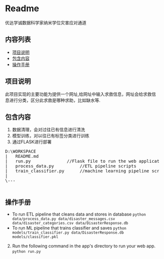 # Readme


优达学诚数据科学家纳米学位灾害应对通道


## 内容列表

- [项目说明](#项目说明)
- [包含内容](#包含内容)
- [操作手册](#操作手册)



## 项目说明

此项目实现的主要功能为提供一个网址,给网址中输入求救信息，网址会给求救信息进行分类，区分此求救是哪种求助，比如缺水等.


## 包含内容

1. 数据清理，会对过往已有信息进行清洗
2. 模型训练，对以往已有标签分类进行训练
3. 通过FLASK进行部署

<pre>
D:\WORKSPACE
|   README.md
|   run.py              //Flask file to run the web application
|   process_data.py          //ETL pipeline scripts 
|   train_classifier.py      //machine learning pipeline scripts to train and export a classifier  
|       
\---
       
</pre>        

## 操作手册

 - To run ETL pipeline that cleans data and stores in database
        `python data/process_data.py data/disaster_messages.csv data/disaster_categories.csv data/DisasterResponse.db`
 - To run ML pipeline that trains classifier and saves
        `python models/train_classifier.py data/DisasterResponse.db models/classifier.pkl`
 2. Run the following command in the app's directory to run your web app.
    `python run.py`


